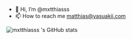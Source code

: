 - 👋 Hi, I’m @mxtthiasss
- 📫 How to reach me matthias@yasuakii.com

![mxtthiasss 's GitHub stats](https://github-readme-stats.vercel.app/api?username=mxtthiasss&show_icons=true&theme=midnight-purple)


